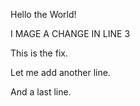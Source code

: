 Hello the World!

I MAGE A CHANGE IN LINE 3

This is the fix.

Let me add another line.

And a last line.